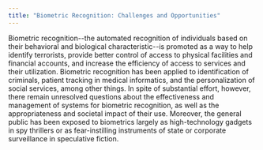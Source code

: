 ```yaml
---
title: "Biometric Recognition: Challenges and Opportunities"
---
```


Biometric recognition--the automated recognition of individuals based on their behavioral and biological characteristic--is promoted as a way to help identify terrorists, provide better control of access to physical facilities and financial accounts, and increase the efficiency of access to services and their utilization. Biometric recognition has been applied to identification of criminals, patient tracking in medical informatics, and the personalization of social services, among other things. In spite of substantial effort, however, there remain unresolved questions about the effectiveness and management of systems for biometric recognition, as well as the appropriateness and societal impact of their use. Moreover, the general public has been exposed to biometrics largely as high-technology gadgets in spy thrillers or as fear-instilling instruments of state or corporate surveillance in speculative fiction.

